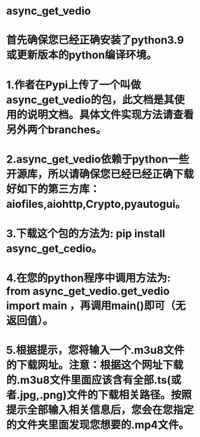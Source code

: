 # async_get_vedio

# 首先确保您已经正确安装了python3.9或更新版本的python编译环境。

# 1.作者在Pypi上传了一个叫做async_get_vedio的包，此文档是其使用的说明文档。具体文件实现方法请查看另外两个branches。

# 2.async_get_vedio依赖于python一些开源库，所以请确保您已经已经正确下载好如下的第三方库：aiofiles,aiohttp,Crypto,pyautogui。

# 3.下载这个包的方法为: pip install async_get_cedio。

# 4.在您的python程序中调用方法为: from async_get_vedio.get_vedio import main  ，再调用main()即可（无返回值）。

# 5.根据提示，您将输入一个.m3u8文件的下载网址。注意：根据这个网址下载的.m3u8文件里面应该含有全部.ts(或者.jpg,.png)文件的下载相关路径。按照提示全部输入相关信息后，您会在您指定的文件夹里面发现您想要的.mp4文件。
